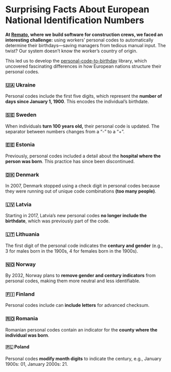 # Surprising Facts About European National Identification Numbers

**At [Remato](https://remato.com/crew-management/), where we build software for construction crews, we faced an interesting challenge:** using workers’ personal codes to automatically determine their birthdays—saving managers from tedious manual input. The twist? Our system doesn’t know the worker’s country of origin. 

This led us to develop the [personal-code-to-birthday](https://rematocorp.github.io/personal-code-to-birthday/) library, which uncovered fascinating differences in how European nations structure their personal codes.

### 🇺🇦 Ukraine
Personal codes include the first five digits, which represent the **number of days since January 1, 1900**. This encodes the individual’s birthdate.

### 🇸🇪 Sweden
When individuals **turn 100 years old,** their personal code is updated. The separator between numbers changes from a “-” to a “+”.

### 🇪🇪 Estonia
Previously, personal codes included a detail about the **hospital where the person was born**. This practice has since been discontinued.

### 🇩🇰 Denmark
In 2007, Denmark stopped using a check digit in personal codes because they were running out of unique code combinations **(too many people)**.

### 🇱🇻 Latvia
Starting in 2017, Latvia’s new personal codes **no longer include the birthdate**, which was previously part of the code.

### 🇱🇹 Lithuania
The first digit of the personal code indicates the **century and gender** (e.g., 3 for males born in the 1900s, 4 for females born in the 1900s).

### 🇳🇴 Norway
By 2032, Norway plans to **remove gender and century indicators** from personal codes, making them more neutral and less identifiable.

### 🇫🇮 Finland
Personal codes include can **include letters** for advanced checksum.

### 🇷🇴 Romania
Romanian personal codes contain an indicator for the **county where the individual was born**.

#### 🇵🇱 Poland
Personal codes **modify month digits** to indicate the century, e.g., January 1900s: 01, January 2000s: 21.
